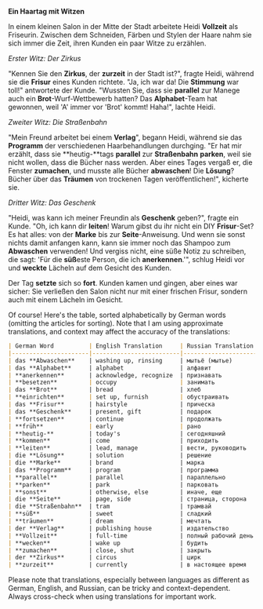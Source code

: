 **Ein Haartag mit Witzen**

In einem kleinen Salon in der Mitte der Stadt arbeitete Heidi **Vollzeit** als Friseurin. Zwischen dem Schneiden, Färben und Stylen der Haare nahm sie sich immer die Zeit, ihren Kunden ein paar Witze zu erzählen. 

*Erster Witz: Der Zirkus*

"Kennen Sie den **Zirkus**, der **zurzeit** in der Stadt ist?", fragte Heidi, während sie die **Frisur** eines Kunden richtete. "Ja, ich war da! Die **Stimmung** war toll!" antwortete der Kunde. "Wussten Sie, dass sie **parallel** zur Manege auch ein **Brot**-Wurf-Wettbewerb hatten? Das **Alphabet**-Team hat gewonnen, weil 'A' immer vor 'Brot' kommt! Haha!", lachte Heidi. 

*Zweiter Witz: Die Straßenbahn*

"Mein Freund arbeitet bei einem **Verlag**", begann Heidi, während sie das **Programm** der verschiedenen Haarbehandlungen durchging. "Er hat mir erzählt, dass sie **heutig-**tags **parallel** zur **Straßenbahn** **parken**, weil sie nicht wollen, dass die Bücher nass werden. Aber eines Tages vergaß er, die Fenster **zumachen**, und musste alle Bücher **abwaschen**! Die **Lösung**? Bücher über das **Träumen** von trockenen Tagen veröffentlichen!", kicherte sie.

*Dritter Witz: Das Geschenk*

"Heidi, was kann ich meiner Freundin als **Geschenk** geben?", fragte ein Kunde. "Oh, ich kann dir **leiten**! Warum gibst du ihr nicht ein DIY **Frisur**-Set? Es hat alles: von der **Marke** bis zur **Seite**-Anweisung. Und wenn sie sonst nichts damit anfangen kann, kann sie immer noch das Shampoo zum **Abwaschen** verwenden! Und vergiss nicht, eine süße Notiz zu schreiben, die sagt: 'Für die **süß**este Person, die ich **anerkennen**.'", schlug Heidi vor und **weckte** Lächeln auf dem Gesicht des Kunden. 

Der Tag **setzte** sich so **fort**. Kunden kamen und gingen, aber eines war sicher: Sie verließen den Salon nicht nur mit einer frischen Frisur, sondern auch mit einem Lächeln im Gesicht.


Of course! Here's the table, sorted alphabetically by German words (omitting the articles for sorting). Note that I am using approximate translations, and context may affect the accuracy of the translations:

```markdown
| German Word          | English Translation     | Russian Translation    | Example Sentence in German                                                   |
|----------------------|-------------------------|------------------------|------------------------------------------------------------------------------|
| das **Abwaschen**    | washing up, rinsing     | мытьё (мытье)          | "… und musste alle Bücher **abwaschen**!"                                   |
| das **Alphabet**     | alphabet                | алфавит                | "Das **Alphabet**-Team hat gewonnen, …"                                     |
| **anerkennen**       | acknowledge, recognize  | признавать             | "… die ich **anerkennen**.'"                                                |
| **besetzen**         | occupy                  | занимать               | (Not used in the given text)                                                 |
| das **Brot**         | bread                   | хлеб                   | "… **parallel** zur Manege auch ein **Brot**-Wurf-Wettbewerb hatten?"        |
| **einrichten**       | set up, furnish         | обустраивать           | (Not used in the given text)                                                 |
| das **Frisur**       | hairstyle               | прическа               | "… während sie die **Frisur** eines Kunden richtete."                        |
| das **Geschenk**     | present, gift           | подарок                | "Heidi, was kann ich meiner Freundin als **Geschenk** geben?"               |
| **fortsetzen**       | continue                | продолжать             | "Der Tag **setzte** sich so **fort**."                                      |
| **früh**             | early                   | рано                   | (Not used in the given text)                                                 |
| **heutig-**          | today's                 | сегодняшний            | "… dass sie **heutig-**tags **parallel** zur **Straßenbahn** **parken**,"    |
| **kommen**           | come                    | приходить              | "Kunden **kamen** und gingen, …"                                            |
| **leiten**           | lead, manage            | вести, руководить      | "Oh, ich kann dir **leiten**!"                                               |
| die **Lösung**       | solution                | решение                | "… Die **Lösung**? Bücher über das **Träumen** von trockenen Tagen veröffentlichen!"|
| die **Marke**        | brand                   | марка                  | "… von der **Marke** bis zur **Seite**-Anweisung."                           |
| das **Programm**     | program                 | программа              | "… während sie das **Programm** der verschiedenen Haarbehandlungen durchging."|
| **parallel**         | parallel                | параллельно            | "… dass sie **parallel** zur Manege auch ein **Brot**-Wurf-Wettbewerb hatten?"|
| **parken**           | park                    | парковать              | "… **heutig-**tags **parallel** zur **Straßenbahn** **parken**,"             |
| **sonst**            | otherwise, else         | иначе, еще             | "Und wenn sie **sonst** nichts damit anfangen kann, …"                      |
| die **Seite**        | page, side              | страница, сторона      | "… von der **Marke** bis zur **Seite**-Anweisung."                           |
| die **Straßenbahn**  | tram                    | трамвай                | "… **parallel** zur **Straßenbahn** **parken**,"                            |
| **süß**              | sweet                   | сладкий                | "… die sagt: 'Für die **süß**este Person, …'"                               |
| **träumen**          | dream                   | мечтать                | "… Bücher über das **Träumen** von trockenen Tagen veröffentlichen!"        |
| der **Verlag**       | publishing house        | издательство           | "Mein Freund arbeitet bei einem **Verlag**,"                                |
| **Vollzeit**         | full-time               | полный рабочий день    | "In einem kleinen Salon in der Mitte der Stadt arbeitete Heidi **Vollzeit**…"|
| **wecken**           | wake up                 | будить                 | "… **weckte** Lächeln auf dem Gesicht des Kunden."                           |
| **zumachen**         | close, shut             | закрыть                | "… vergaß er, die Fenster **zumachen**,"                                    |
| der **Zirkus**       | circus                  | цирк                   | "Kennen Sie den **Zirkus**, der **zurzeit** in der Stadt ist?"               |
| **zurzeit**          | currently               | в настоящее время      | "Kennen Sie den **Zirkus**, der **zurzeit** in der Stadt ist?"               |

```

Please note that translations, especially between languages as different as German, English, and Russian, can be tricky and context-dependent. Always cross-check when using translations for important work.